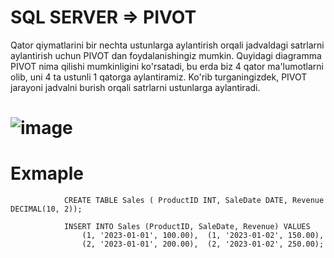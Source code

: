 # SQL SERVER => PIVOT 
 Qator qiymatlarini bir nechta ustunlarga aylantirish orqali jadvaldagi satrlarni aylantirish uchun PIVOT dan foydalanishingiz mumkin.
 Quyidagi diagramma PIVOT nima qilishi mumkinligini ko'rsatadi, bu erda biz 4 qator ma'lumotlarni olib, uni 4 ta ustunli 1 qatorga aylantiramiz. 
 Ko'rib turganingizdek, PIVOT jarayoni jadvalni burish orqali satrlarni ustunlarga aylantiradi.

# ![image](https://github.com/bahriddin-abdusalomov/repetition/assets/123171397/7ee8ad89-b66a-4270-aabd-21b679b4081f)

# Exmaple 

```
            CREATE TABLE Sales ( ProductID INT, SaleDate DATE, Revenue DECIMAL(10, 2));
            
            INSERT INTO Sales (ProductID, SaleDate, Revenue) VALUES
                (1, '2023-01-01', 100.00),  (1, '2023-01-02', 150.00),
                (2, '2023-01-01', 200.00),  (2, '2023-01-02', 250.00);
```

